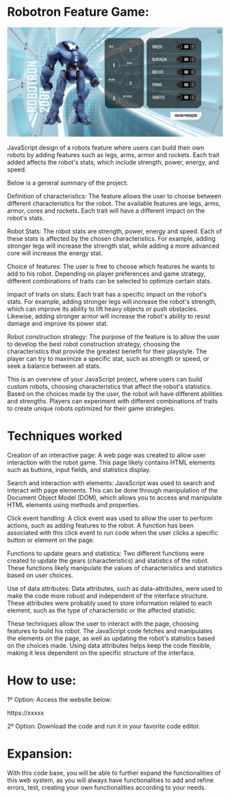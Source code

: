 # Robotron Feature Game:

<img src="./img/readmejpg.jpg">

JavaScript design of a robots feature where users can build their own robots by adding features such as legs, arms, armor and rockets. Each trait added affects the robot's stats, which include strength, power, energy, and speed.

Below is a general summary of the project:

Definition of characteristics: The feature allows the user to choose between different characteristics for the robot. The available features are legs, arms, armor, cores and rockets. Each trait will have a different impact on the robot's stats.

Robot Stats: The robot stats are strength, power, energy and speed. Each of these stats is affected by the chosen characteristics. For example, adding stronger legs will increase the strength stat, while adding a more advanced core will increase the energy stat.

Choice of features: The user is free to choose which features he wants to add to his robot. Depending on player preferences and game strategy, different combinations of traits can be selected to optimize certain stats.

Impact of traits on stats: Each trait has a specific impact on the robot's stats. For example, adding stronger legs will increase the robot's strength, which can improve its ability to lift heavy objects or push obstacles. Likewise, adding stronger armor will increase the robot's ability to resist damage and improve its power stat.

Robot construction strategy: The purpose of the feature is to allow the user to develop the best robot construction strategy, choosing the characteristics that provide the greatest benefit for their playstyle. The player can try to maximize a specific stat, such as strength or speed, or seek a balance between all stats.

This is an overview of your JavaScript project, where users can build custom robots, choosing characteristics that affect the robot's statistics. Based on the choices made by the user, the robot will have different abilities and strengths. Players can experiment with different combinations of traits to create unique robots optimized for their game strategies.

# Techniques worked

Creation of an interactive page: A web page was created to allow user interaction with the robot game. This page likely contains HTML elements such as buttons, input fields, and statistics display.

Search and interaction with elements: JavaScript was used to search and interact with page elements. This can be done through manipulation of the Document Object Model (DOM), which allows you to access and manipulate HTML elements using methods and properties.

Click event handling: A click event was used to allow the user to perform actions, such as adding features to the robot. A function has been associated with this click event to run code when the user clicks a specific button or element on the page.

Functions to update gears and statistics: Two different functions were created to update the gears (characteristics) and statistics of the robot. These functions likely manipulate the values ​​of characteristics and statistics based on user choices.

Use of data attributes: Data attributes, such as data-attributes, were used to make the code more robust and independent of the interface structure. These attributes were probably used to store information related to each element, such as the type of characteristic or the affected statistic.

These techniques allow the user to interact with the page, choosing features to build his robot. The JavaScript code fetches and manipulates the elements on the page, as well as updating the robot's statistics based on the choices made. Using data attributes helps keep the code flexible, making it less dependent on the specific structure of the interface.

# How to use:

1º Option:
Access the website below:

https://xxxxx

2º Option:
Download the code and run it in your favorite code editor.

# Expansion:

With this code base, you will be able to further expand the functionalities of this web system, as you will always have functionalities to add and refine errors, test, creating your own functionalities according to your needs.








